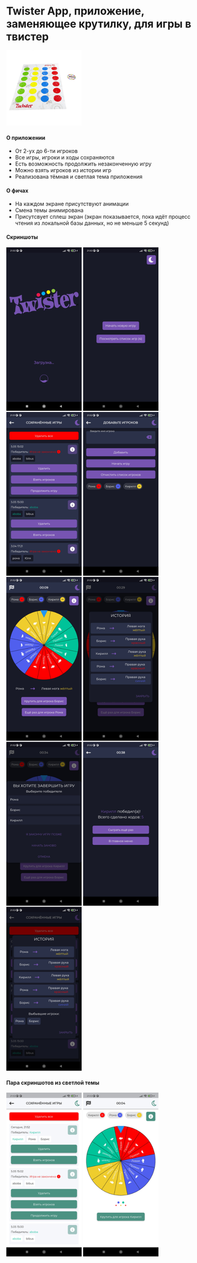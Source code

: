 # Twister App, приложение, заменяющее крутилку, для игры в твистер

<img src="/assets/screenshots/twister_game.jpg" alt="twister_game" width="200"/>

#### О приложении
- От 2-ух до 6-ти игроков
- Все игры, игроки и ходы сохраняются
- Есть возможность продолжить незаконченную игру
- Можно взять игроков из истории игр
- Реализована тёмная и светлая тема приложения

#### О фичах
- На каждом экране присутствуют анимации
- Смена темы анимирована
- Присутсвует сплеш экран (экран показывается, пока идёт процесс чтения из локальной базы данных, но не меньше 5 секунд)

#### Скриншоты
<img src="/assets/screenshots/loading_app.jpg" alt="loading_app" width="200"/> <img src="/assets/screenshots/home_screen.jpg" alt="home_screen" width="200"/> <img src="/assets/screenshots/saved_games.jpg" alt="saved_games" width="200"/>
<img src="/assets/screenshots/added_players_screen.jpg" alt="added_players_screen" width="200"/> <img src="/assets/screenshots/wheel.jpg" alt="wheel" width="200"/> <img src="/assets/screenshots/history_in_game.jpg" alt="history_in_game" width="200"/>
<img src="/assets/screenshots/quit_dialog.jpg" alt="quit_dialog" width="200"/> <img src="/assets/screenshots/end_game.jpg" alt="end_game" width="200"/> <img src="/assets/screenshots/history_in_saved.jpg" alt="history_in_saved" width="200"/>

#### Пара скриншотов из светлой темы
<img src="/assets/screenshots/saved_games_light.jpg" alt="saved_games_light" width="200"/> <img src="/assets/screenshots/wheel_light.jpg" alt="wheel_light" width="200"/>